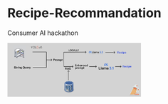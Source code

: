 # Recipe-Recommandation
Consumer AI hackathon

<img src="images/pipeline.png" alt="Application description" width="300"/>
